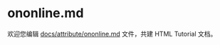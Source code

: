 ononline.md
===

欢迎您编辑 <a target="__blank" href="https://github.com/jaywcjlove/html-tutorial/blob/master/docs/attribute/ononline.md">docs/attribute/ononline.md</a> 文件，共建 HTML Tutorial 文档。